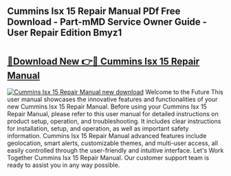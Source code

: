 ## Cummins Isx 15 Repair Manual PDf Free Download - Part-mMD Service Owner Guide - User Repair Edition Bmyz1

# <h2><a href="http://bc39229.oget.top/?id=Cummins+Isx+15+Repair+Manual">🔗Download New 👉🔴 Cummins Isx 15 Repair Manual</a></h2>

[![Cummins Isx 15 Repair Manual new download](https://i.imgur.com/5g1atiW.png)](http://bc39229.oget.top/?id=Cummins+Isx+15+Repair+Manual)
Welcome to the Future This user manual showcases the innovative features and functionalities of your new Cummins Isx 15 Repair Manual. Before using your Cummins Isx 15 Repair Manual, please refer to this user manual for detailed instructions on product setup, operation, and troubleshooting. It includes clear instructions for installation, setup, and operation, as well as important safety information. Cummins Isx 15 Repair Manual advanced features include geolocation, smart alerts, customizable themes, and multi-user access, all easily controlled through the user-friendly and intuitive interface. Let's Work Together Cummins Isx 15 Repair Manual. Our customer support team is ready to assist you in any way possible.
